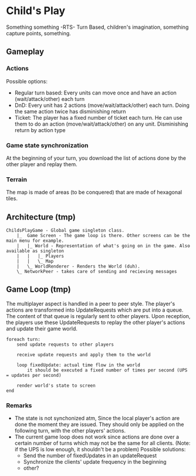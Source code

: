 Child's Play
===========

Something something -RTS- Turn Based,  children's imagination, something capture points, something.

Gameplay
--------

### Actions

Possible options:

* Regular turn based: Every units can move once and have an action (wait/attack/other) each turn
* DnD: Every unit has 2 actions (move/wait/attack/other) each turn. Doing the same action twice has disminishing return
* Ticket: The player has a fixed number of ticket each turn. He can use them to do an action (move/wait/attack/other) on any unit. Disminishing return by action type

### Game state synchronization

At the beginning of your turn, you download the list of actions done by the other player and replay them.

### Terrain

The map is made of areas (to be conquered) that are made of hexagonal tiles.


Architecture (tmp)
------------------

```
ChildsPlayGame - Global game singleton class.
	|_  Game Screen - The game loop is there. Other screens can be the main menu for example.
	|	|_ World - Representation of what's going on in the game. Also available as singleton
	|	|	|_ Players
	|	|	\_ Map
	|	\_ WorldRenderer - Renders the World (duh).
	\_ NetworkPeer - takes care of sending and recieving messages

```

Game Loop (tmp)
---------------

The multiplayer aspect is handled in a peer to peer style. The player's actions are transformed into UpdateRequests which are put into a queue. The content of that queue is regularly sent to other players. Upon reception, the players use these UpdateRequests to replay the other player's actions and update their game world.

```
foreach turn:
	send update requests to other players

	receive update requests and apply them to the world

	loop fixedUpdate: actual time flow in the world
		it should be executed a fixed number of times per second (UPS = updates per second)

	render world's state to screen
end

```

### Remarks

* The state is not synchonized atm, Since the local player's action are done the moment they are issued. They should only be applied on the following turn, with the other players' actions.
* The current game loop does not work since actions are done over a certain number of turns which may not be the same for all clients. (Note: if the UPS is low enough, it shouldn't be a problem) Possible solutions:
	- Send the number of fixedUpdates in an updateRequest
	- Synchronize the clients' update frequency in the beginning
	- other?
